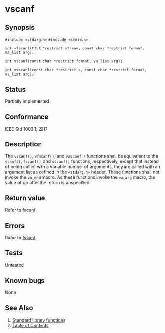 # vscanf

## Synopsis

`#include <stdarg.h>`
`#include <stdio.h>`

`int vfscanf(FILE *restrict stream, const char *restrict format, va_list arg);`

`int vscanf(const char *restrict format, va_list arg);`

`int vsscanf(const char *restrict s, const char *restrict format, va_list arg);`

## Status

Partially implemented

## Conformance

IEEE Std 1003.1, 2017

## Description

The `vscanf()`, `vfscanf()`, and `vsscanf()` functions shall be equivalent to the `scanf()`, `fscanf()`, and `sscanf()`
functions, respectively, except that instead of being called with a variable number of arguments, they are called with
an argument list as defined in the `<stdarg.h>` header. These functions shall not invoke the `va_end` macro. As these
functions invoke the `va_arg` macro, the value of _ap_ after the return is unspecified.

## Return value

Refer to [fscanf](../stdio/fscanf.part-impl.md).

## Errors

Refer to [fscanf](../stdio/fscanf.part-impl.md).

## Tests

Untested

## Known bugs

None

## See Also

1. [Standard library functions](../README.md)
2. [Table of Contents](../../../README.md)
